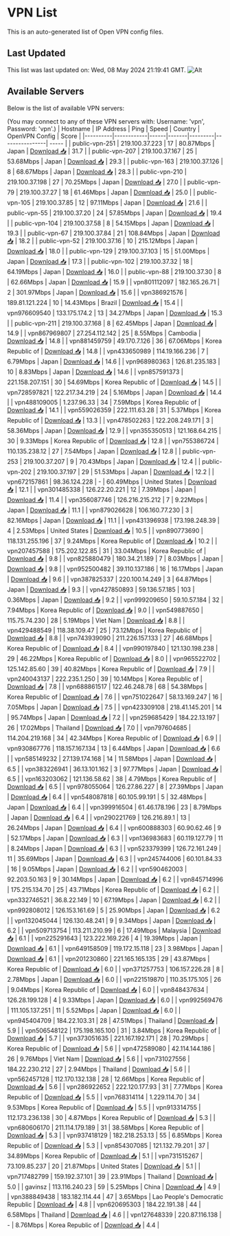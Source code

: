 # VPN List

This is an auto-generated list of Open VPN config files.

## Last Updated

This list was last updated on: Wed, 08 May 2024 21:19:41 GMT.
![Alt](https://repobeats.axiom.co/api/embed/186b98318ef1479477931607c1ad7d823f12451f.svg "Repobeats analytics image")

## Available Servers

Below is the list of available VPN servers:

(You may connect to any of these VPN servers with: Username: 'vpn', Password: 'vpn'.)
| Hostname | IP Address | Ping | Speed | Country | OpenVPN Config | Score |
|----------|------------|------|-------|---------|----------------| ----- |
| public-vpn-251 | 219.100.37.223 | 17 | 80.87Mbps | Japan | [Download 📥](./configs/server_0_JP.ovpn) | 31.7 |
| public-vpn-207 | 219.100.37.167 | 25 | 53.68Mbps | Japan | [Download 📥](./configs/server_1_JP.ovpn) | 29.3 |
| public-vpn-163 | 219.100.37.126 | 8 | 68.67Mbps | Japan | [Download 📥](./configs/server_2_JP.ovpn) | 28.3 |
| public-vpn-210 | 219.100.37.198 | 27 | 70.25Mbps | Japan | [Download 📥](./configs/server_3_JP.ovpn) | 27.0 |
| public-vpn-79 | 219.100.37.27 | 18 | 61.46Mbps | Japan | [Download 📥](./configs/server_4_JP.ovpn) | 25.0 |
| public-vpn-105 | 219.100.37.85 | 12 | 97.11Mbps | Japan | [Download 📥](./configs/server_5_JP.ovpn) | 21.6 |
| public-vpn-55 | 219.100.37.20 | 24 | 57.85Mbps | Japan | [Download 📥](./configs/server_6_JP.ovpn) | 19.4 |
| public-vpn-104 | 219.100.37.58 | 8 | 54.15Mbps | Japan | [Download 📥](./configs/server_7_JP.ovpn) | 19.3 |
| public-vpn-67 | 219.100.37.84 | 21 | 108.84Mbps | Japan | [Download 📥](./configs/server_8_JP.ovpn) | 18.2 |
| public-vpn-52 | 219.100.37.16 | 10 | 215.12Mbps | Japan | [Download 📥](./configs/server_9_JP.ovpn) | 18.0 |
| public-vpn-129 | 219.100.37.103 | 15 | 51.00Mbps | Japan | [Download 📥](./configs/server_10_JP.ovpn) | 17.3 |
| public-vpn-102 | 219.100.37.32 | 18 | 64.19Mbps | Japan | [Download 📥](./configs/server_11_JP.ovpn) | 16.0 |
| public-vpn-88 | 219.100.37.30 | 8 | 62.66Mbps | Japan | [Download 📥](./configs/server_12_JP.ovpn) | 15.9 |
| vpn801112097 | 182.165.26.71 | 2 | 301.97Mbps | Japan | [Download 📥](./configs/server_13_JP.ovpn) | 15.6 |
| vpn386921576 | 189.81.121.224 | 10 | 14.43Mbps | Brazil | [Download 📥](./configs/server_14_BR.ovpn) | 15.4 |
| vpn976609540 | 133.175.174.2 | 13 | 34.27Mbps | Japan | [Download 📥](./configs/server_15_JP.ovpn) | 15.3 |
| public-vpn-211 | 219.100.37.168 | 8 | 62.45Mbps | Japan | [Download 📥](./configs/server_16_JP.ovpn) | 14.9 |
| vpn867969807 | 27.254.112.142 | 25 | 8.55Mbps | Cambodia | [Download 📥](./configs/server_17_KH.ovpn) | 14.8 |
| vpn881459759 | 49.170.7.126 | 36 | 67.06Mbps | Korea Republic of | [Download 📥](./configs/server_18_KR.ovpn) | 14.8 |
| vpn433650989 | 114.19.166.236 | 7 | 6.79Mbps | Japan | [Download 📥](./configs/server_19_JP.ovpn) | 14.6 |
| vpn968980363 | 126.81.235.183 | 10 | 8.83Mbps | Japan | [Download 📥](./configs/server_20_JP.ovpn) | 14.6 |
| vpn857591373 | 221.158.207.151 | 30 | 54.69Mbps | Korea Republic of | [Download 📥](./configs/server_21_KR.ovpn) | 14.5 |
| vpn728597821 | 122.217.34.219 | 24 | 5.16Mbps | Japan | [Download 📥](./configs/server_22_JP.ovpn) | 14.4 |
| vpn488109005 | 1.237.96.33 | 34 | 7.59Mbps | Korea Republic of | [Download 📥](./configs/server_23_KR.ovpn) | 14.1 |
| vpn559026359 | 222.111.63.28 | 31 | 5.37Mbps | Korea Republic of | [Download 📥](./configs/server_24_KR.ovpn) | 13.3 |
| vpn478502263 | 122.208.249.171 | 3 | 58.36Mbps | Japan | [Download 📥](./configs/server_25_JP.ovpn) | 12.9 |
| vpn355350513 | 121.168.64.215 | 30 | 9.33Mbps | Korea Republic of | [Download 📥](./configs/server_26_KR.ovpn) | 12.8 |
| vpn755386724 | 110.135.238.12 | 27 | 7.54Mbps | Japan | [Download 📥](./configs/server_27_JP.ovpn) | 12.8 |
| public-vpn-253 | 219.100.37.207 | 9 | 70.43Mbps | Japan | [Download 📥](./configs/server_28_JP.ovpn) | 12.4 |
| public-vpn-202 | 219.100.37.197 | 29 | 51.53Mbps | Japan | [Download 📥](./configs/server_29_JP.ovpn) | 12.2 |
| vpn672157861 | 98.36.124.228 | - | 60.49Mbps | United States | [Download 📥](./configs/server_30_US.ovpn) | 12.1 |
| vpn301485338 | 126.22.20.221 | 12 | 7.39Mbps | Japan | [Download 📥](./configs/server_31_JP.ovpn) | 11.4 |
| vpn356087746 | 126.216.215.212 | 7 | 9.22Mbps | Japan | [Download 📥](./configs/server_32_JP.ovpn) | 11.1 |
| vpn879026628 | 106.160.77.230 | 3 | 82.16Mbps | Japan | [Download 📥](./configs/server_33_JP.ovpn) | 11.1 |
| vpn431396938 | 173.198.248.39 | 4 | 2.53Mbps | United States | [Download 📥](./configs/server_34_US.ovpn) | 10.5 |
| vpn890773690 | 118.131.255.196 | 37 | 9.24Mbps | Korea Republic of | [Download 📥](./configs/server_35_KR.ovpn) | 10.2 |
| vpn207457588 | 175.202.122.85 | 31 | 33.04Mbps | Korea Republic of | [Download 📥](./configs/server_36_KR.ovpn) | 9.8 |
| vpn825880479 | 180.34.21.189 | 7 | 8.03Mbps | Japan | [Download 📥](./configs/server_37_JP.ovpn) | 9.8 |
| vpn952500482 | 39.110.137.186 | 16 | 16.17Mbps | Japan | [Download 📥](./configs/server_38_JP.ovpn) | 9.6 |
| vpn387825337 | 220.100.14.249 | 3 | 64.87Mbps | Japan | [Download 📥](./configs/server_39_JP.ovpn) | 9.3 |
| vpn427850893 | 59.136.57.185 | 103 | 0.36Mbps | Japan | [Download 📥](./configs/server_40_JP.ovpn) | 9.2 |
| vpn999209650 | 59.10.57.184 | 32 | 7.94Mbps | Korea Republic of | [Download 📥](./configs/server_41_KR.ovpn) | 9.0 |
| vpn549887650 | 115.75.74.230 | 28 | 5.19Mbps | Viet Nam | [Download 📥](./configs/server_42_VN.ovpn) | 8.8 |
| vpn429488549 | 118.38.109.47 | 25 | 73.12Mbps | Korea Republic of | [Download 📥](./configs/server_43_KR.ovpn) | 8.8 |
| vpn743939090 | 211.226.157.133 | 27 | 46.68Mbps | Korea Republic of | [Download 📥](./configs/server_44_KR.ovpn) | 8.4 |
| vpn990197840 | 121.130.198.238 | 29 | 46.22Mbps | Korea Republic of | [Download 📥](./configs/server_45_KR.ovpn) | 8.0 |
| vpn965522702 | 125.142.85.60 | 39 | 40.82Mbps | Korea Republic of | [Download 📥](./configs/server_46_KR.ovpn) | 7.9 |
| vpn240043137 | 222.235.1.250 | 39 | 10.14Mbps | Korea Republic of | [Download 📥](./configs/server_47_KR.ovpn) | 7.8 |
| vpn688861517 | 122.46.248.78 | 68 | 54.38Mbps | Korea Republic of | [Download 📥](./configs/server_48_KR.ovpn) | 7.6 |
| vpn751022647 | 58.13.169.247 | 16 | 7.05Mbps | Japan | [Download 📥](./configs/server_49_JP.ovpn) | 7.5 |
| vpn423309108 | 218.41.145.201 | 14 | 95.74Mbps | Japan | [Download 📥](./configs/server_50_JP.ovpn) | 7.2 |
| vpn259685429 | 184.22.13.197 | 26 | 17.02Mbps | Thailand | [Download 📥](./configs/server_51_TH.ovpn) | 7.0 |
| vpn797604685 | 114.204.219.168 | 34 | 42.34Mbps | Korea Republic of | [Download 📥](./configs/server_52_KR.ovpn) | 6.9 |
| vpn930867776 | 118.157.167.134 | 13 | 6.44Mbps | Japan | [Download 📥](./configs/server_53_JP.ovpn) | 6.6 |
| vpn585149232 | 27.139.174.168 | 14 | 11.58Mbps | Japan | [Download 📥](./configs/server_54_JP.ovpn) | 6.5 |
| vpn383226941 | 36.13.101.162 | 3 | 97.77Mbps | Japan | [Download 📥](./configs/server_55_JP.ovpn) | 6.5 |
| vpn163203062 | 121.136.58.62 | 38 | 4.79Mbps | Korea Republic of | [Download 📥](./configs/server_56_KR.ovpn) | 6.5 |
| vpn978055064 | 126.27.86.227 | 8 | 27.39Mbps | Japan | [Download 📥](./configs/server_57_JP.ovpn) | 6.4 |
| vpn548087818 | 60.105.99.191 | 5 | 32.48Mbps | Japan | [Download 📥](./configs/server_58_JP.ovpn) | 6.4 |
| vpn399916504 | 61.46.178.196 | 23 | 8.79Mbps | Japan | [Download 📥](./configs/server_59_JP.ovpn) | 6.4 |
| vpn290221769 | 126.216.89.1 | 13 | 26.24Mbps | Japan | [Download 📥](./configs/server_60_JP.ovpn) | 6.4 |
| vpn600888303 | 60.90.62.46 | 9 | 52.17Mbps | Japan | [Download 📥](./configs/server_61_JP.ovpn) | 6.3 |
| vpn136983683 | 60.119.127.79 | 11 | 8.24Mbps | Japan | [Download 📥](./configs/server_62_JP.ovpn) | 6.3 |
| vpn523379399 | 126.72.161.249 | 11 | 35.69Mbps | Japan | [Download 📥](./configs/server_63_JP.ovpn) | 6.3 |
| vpn245744006 | 60.101.84.33 | 16 | 9.05Mbps | Japan | [Download 📥](./configs/server_64_JP.ovpn) | 6.2 |
| vpn590462003 | 92.203.50.163 | 9 | 30.14Mbps | Japan | [Download 📥](./configs/server_65_JP.ovpn) | 6.2 |
| vpn845714996 | 175.215.134.70 | 25 | 43.71Mbps | Korea Republic of | [Download 📥](./configs/server_66_KR.ovpn) | 6.2 |
| vpn332746521 | 36.8.22.149 | 10 | 67.19Mbps | Japan | [Download 📥](./configs/server_67_JP.ovpn) | 6.2 |
| vpn992808012 | 126.153.161.69 | 5 | 25.90Mbps | Japan | [Download 📥](./configs/server_68_JP.ovpn) | 6.2 |
| vpn132045044 | 126.130.48.241 | 9 | 9.34Mbps | Japan | [Download 📥](./configs/server_69_JP.ovpn) | 6.2 |
| vpn509713754 | 113.211.210.99 | 6 | 17.49Mbps | Malaysia | [Download 📥](./configs/server_70_MY.ovpn) | 6.1 |
| vpn225291643 | 123.222.169.226 | 4 | 19.39Mbps | Japan | [Download 📥](./configs/server_71_JP.ovpn) | 6.1 |
| vpn649158509 | 119.172.15.118 | 23 | 3.98Mbps | Japan | [Download 📥](./configs/server_72_JP.ovpn) | 6.1 |
| vpn201230860 | 221.165.165.135 | 29 | 43.87Mbps | Korea Republic of | [Download 📥](./configs/server_73_KR.ovpn) | 6.0 |
| vpn371257753 | 106.157.226.28 | 8 | 2.78Mbps | Japan | [Download 📥](./configs/server_74_JP.ovpn) | 6.0 |
| vpn221519870 | 110.35.175.105 | 26 | 9.04Mbps | Korea Republic of | [Download 📥](./configs/server_75_KR.ovpn) | 6.0 |
| vpn848437634 | 126.28.199.128 | 4 | 9.33Mbps | Japan | [Download 📥](./configs/server_76_JP.ovpn) | 6.0 |
| vpn992569476 | 111.105.137.251 | 11 | 5.52Mbps | Japan | [Download 📥](./configs/server_77_JP.ovpn) | 6.0 |
| vpn945404709 | 184.22.103.31 | 28 | 47.51Mbps | Thailand | [Download 📥](./configs/server_78_TH.ovpn) | 5.9 |
| vpn506548122 | 175.198.165.100 | 31 | 3.84Mbps | Korea Republic of | [Download 📥](./configs/server_79_KR.ovpn) | 5.7 |
| vpn373051635 | 221.167.192.171 | 28 | 70.29Mbps | Korea Republic of | [Download 📥](./configs/server_80_KR.ovpn) | 5.6 |
| vpn472589080 | 42.114.144.186 | 26 | 9.76Mbps | Viet Nam | [Download 📥](./configs/server_81_VN.ovpn) | 5.6 |
| vpn731027556 | 184.22.230.212 | 27 | 2.94Mbps | Thailand | [Download 📥](./configs/server_82_TH.ovpn) | 5.6 |
| vpn562457128 | 112.170.132.138 | 28 | 12.66Mbps | Korea Republic of | [Download 📥](./configs/server_83_KR.ovpn) | 5.6 |
| vpn286922652 | 222.120.177.93 | 31 | 7.77Mbps | Korea Republic of | [Download 📥](./configs/server_84_KR.ovpn) | 5.5 |
| vpn768314114 | 1.229.114.70 | 34 | 9.53Mbps | Korea Republic of | [Download 📥](./configs/server_85_KR.ovpn) | 5.5 |
| vpn913314755 | 112.173.236.138 | 30 | 4.87Mbps | Korea Republic of | [Download 📥](./configs/server_86_KR.ovpn) | 5.3 |
| vpn680606170 | 211.114.179.189 | 31 | 38.58Mbps | Korea Republic of | [Download 📥](./configs/server_87_KR.ovpn) | 5.3 |
| vpn937418129 | 182.218.253.13 | 55 | 6.85Mbps | Korea Republic of | [Download 📥](./configs/server_88_KR.ovpn) | 5.3 |
| vpn854307085 | 121.132.79.201 | 37 | 34.89Mbps | Korea Republic of | [Download 📥](./configs/server_89_KR.ovpn) | 5.1 |
| vpn731515267 | 73.109.85.237 | 20 | 21.87Mbps | United States | [Download 📥](./configs/server_90_US.ovpn) | 5.1 |
| vpn717482799 | 159.192.37.101 | 39 | 23.91Mbps | Thailand | [Download 📥](./configs/server_91_TH.ovpn) | 5.0 |
| gavinsz | 113.116.240.23 | 59 | 5.25Mbps | China | [Download 📥](./configs/server_92_CN.ovpn) | 4.9 |
| vpn388849438 | 183.182.114.44 | 47 | 3.65Mbps | Lao People's Democratic Republic | [Download 📥](./configs/server_93_LA.ovpn) | 4.8 |
| vpn620695303 | 184.22.191.38 | 44 | 6.58Mbps | Thailand | [Download 📥](./configs/server_94_TH.ovpn) | 4.6 |
| vpn127648339 | 220.87.116.138 | - | 8.76Mbps | Korea Republic of | [Download 📥](./configs/server_95_KR.ovpn) | 4.4 |
